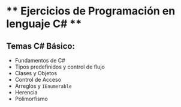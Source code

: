 ** Ejercicios de Programación en lenguaje C# **
===============

## Temas C# Básico:

- Fundamentos de C#
- Tipos predefinidos y control de flujo
- Clases y Objetos
- Control de Acceso
- Arreglos y `IEnumerable`
- Herencia
- Polimorfismo


